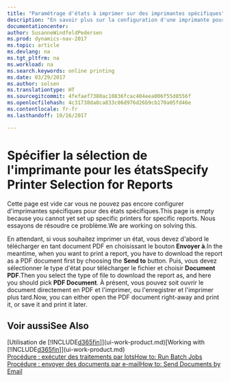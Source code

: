 ```yaml
---
title: "Paramétrage d'états à imprimer sur des imprimantes spécifiques"
description: "En savoir plus sur la configuration d'une imprimante pour un état et l'utilisation de la fenêtre Sélections d'imprimantes."
documentationcenter: 
author: SusanneWindfeldPedersen
ms.prod: dynamics-nav-2017
ms.topic: article
ms.devlang: na
ms.tgt_pltfrm: na
ms.workload: na
ms.search.keywords: online printing
ms.date: 03/29/2017
ms.author: solsen
ms.translationtype: HT
ms.sourcegitcommit: 4fefaef7380ac10836fcac404eea006f55d8556f
ms.openlocfilehash: 4c31738da8ca833c06d976d26b9cb170a05fd46e
ms.contentlocale: fr-fr
ms.lasthandoff: 10/16/2017

---
```

# <a name="specify-printer-selection-for-reports"></a><span data-ttu-id="117e7-103">Spécifier la sélection de l'imprimante pour les états</span><span class="sxs-lookup"><span data-stu-id="117e7-103">Specify Printer Selection for Reports</span></span>
<span data-ttu-id="117e7-104">Cette page est vide car vous ne pouvez pas encore configurer d'imprimantes spécifiques pour des états spécifiques.</span><span class="sxs-lookup"><span data-stu-id="117e7-104">This page is empty because you cannot yet set up specific printers for specific reports.</span></span> <span data-ttu-id="117e7-105">Nous essayons de résoudre ce problème.</span><span class="sxs-lookup"><span data-stu-id="117e7-105">We are working on solving this.</span></span>

<span data-ttu-id="117e7-106">En attendant, si vous souhaitez imprimer un état, vous devez d'abord le télécharger en tant document PDF en choisissant le bouton **Envoyer à**.</span><span class="sxs-lookup"><span data-stu-id="117e7-106">In the meantime, when you want to print a report, you have to download the report as a PDF document first by choosing the **Send to** button.</span></span> <span data-ttu-id="117e7-107">Puis, vous devez sélectionner le type d'état pour télécharger le fichier et choisir **Document PDF**.</span><span class="sxs-lookup"><span data-stu-id="117e7-107">Then you select the type of file to download the report as, and here you should pick **PDF Document**.</span></span> <span data-ttu-id="117e7-108">À présent, vous pouvez soit ouvrir le document directement en PDF et l'imprimer, ou l'enregistrer et l'imprimer plus tard.</span><span class="sxs-lookup"><span data-stu-id="117e7-108">Now, you can either open the PDF document right-away and print it, or save it and print it later.</span></span>

<!--

You can set up reports so that they must be printed on a specific printer. The following are some uses of printer selection:

- You can print reports on special company letterhead.
- You can print reports on different paper sizes.
- You can print reports on the default printer of a specified employee.

You use the **Printer Selections** window to set different values to obtain different output. If you set a specific printer selection, then it takes precedence over a more general printer selection. For example, you can set a printer selection that has values in the **User ID**, **Report ID**, and **Printer Name** fields. This printer selection takes precedence over a printer selection that has blank entries in the **User ID** or **Report ID** fields.

The following table describes the combination of values to specify when you set up printer selections for a report.

|To                                                 |Set the following values                                             |
|---------------------------------------------------|---------------------------------------------------------------------|
|Print a report to a specific printer for all users |Specify values in the **Report ID** and **Printer Name** fields and leave the **User ID** field blank.|
|Print all reports to a specific printer for a specific user|Specify values in the **User ID** and **Printer Name** fields and leave the **Report ID** field blank.|
|Set the default printer for all reports|Specify a value in the **Printer Name** field and leave the **User ID** and **Report ID** fields blank.|
|Print a specific report to the user’s default printer|Specify a value in the **Report ID** field and leave the **Printer Name** and **User ID** fields blank.|
|Print a specific report to a specific printer for a specific user|Specify values in all three fields.|
-->

## <a name="see-also"></a><span data-ttu-id="117e7-109">Voir aussi</span><span class="sxs-lookup"><span data-stu-id="117e7-109">See Also</span></span>
<span data-ttu-id="117e7-110">[Utilisation de [!INCLUDE[d365fin](includes/d365fin_md.md)]](ui-work-product.md)</span><span class="sxs-lookup"><span data-stu-id="117e7-110">[Working with [!INCLUDE[d365fin](includes/d365fin_md.md)]](ui-work-product.md)</span></span>  
[<span data-ttu-id="117e7-111">Procédure : exécuter des traitements par lots</span><span class="sxs-lookup"><span data-stu-id="117e7-111">How to: Run Batch Jobs</span></span>](ui-how-run-batch-jobs.md)  
[<span data-ttu-id="117e7-112">Procédure : envoyer des documents par e-mail</span><span class="sxs-lookup"><span data-stu-id="117e7-112">How to: Send Documents by Email</span></span>](ui-how-send-documents-email.md)  

